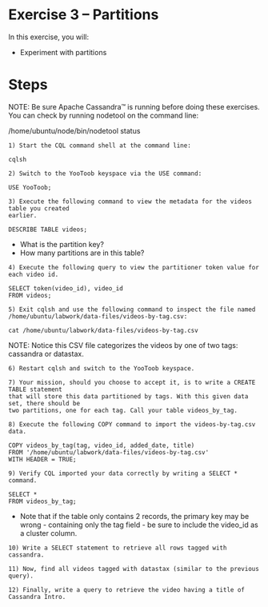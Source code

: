 # Exercise 3 – Partitions

In this exercise, you will:

- Experiment with partitions

# Steps

NOTE: Be sure Apache Cassandra™ is running before doing these exercises. You can check by
running nodetool on the command line:

/home/ubuntu/node/bin/nodetool status

```
1) Start the CQL command shell at the command line:
```
```
cqlsh
```
```
2) Switch to the YooToob keyspace via the USE command:
```
```
USE YooToob;
```
```
3) Execute the following command to view the metadata for the videos table you created
earlier.
```
```
DESCRIBE TABLE videos;
```
- What is the partition key?
- How many partitions are in this table?

```
4) Execute the following query to view the partitioner token value for each video id.
```
```
SELECT token(video_id), video_id
FROM videos;
```
```
5) Exit cqlsh and use the following command to inspect the file named
/home/ubuntu/labwork/data-files/videos-by-tag.csv:
```
```
cat /home/ubuntu/labwork/data-files/videos-by-tag.csv
```

NOTE: Notice this CSV file categorizes the videos by one of two tags: cassandra or
datastax.

```
6) Restart cqlsh and switch to the YooToob keyspace.
```
```
7) Your mission, should you choose to accept it, is to write a CREATE TABLE statement
that will store this data partitioned by tags. With this given data set, there should be
two partitions, one for each tag. Call your table videos_by_tag.
```
```
8) Execute the following COPY command to import the videos-by-tag.csv data.
```
```
COPY videos_by_tag(tag, video_id, added_date, title)
FROM '/home/ubuntu/labwork/data-files/videos-by-tag.csv'
WITH HEADER = TRUE;
```
```
9) Verify CQL imported your data correctly by writing a SELECT * command.
```
```
SELECT *
FROM videos_by_tag;
```
- Note that if the table only contains 2 records, the primary key may be wrong -
    containing only the tag field - be sure to include the video_id as a cluster column.

```
10) Write a SELECT statement to retrieve all rows tagged with cassandra.
```
```
11) Now, find all videos tagged with datastax (similar to the previous query).
```
```
12) Finally, write a query to retrieve the video having a title of Cassandra Intro.
```

